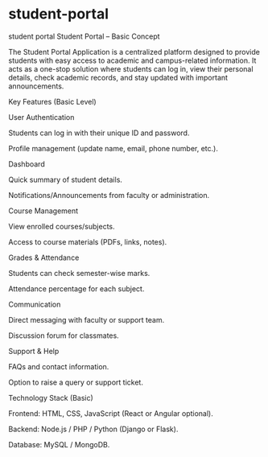 # student-portal
student portal
Student Portal – Basic Concept

The Student Portal Application is a centralized platform designed to provide students with easy access to academic and campus-related information. It acts as a one-stop solution where students can log in, view their personal details, check academic records, and stay updated with important announcements.

Key Features (Basic Level)

User Authentication

Students can log in with their unique ID and password.

Profile management (update name, email, phone number, etc.).

Dashboard

Quick summary of student details.

Notifications/Announcements from faculty or administration.

Course Management

View enrolled courses/subjects.

Access to course materials (PDFs, links, notes).

Grades & Attendance

Students can check semester-wise marks.

Attendance percentage for each subject.

Communication

Direct messaging with faculty or support team.

Discussion forum for classmates.

Support & Help

FAQs and contact information.

Option to raise a query or support ticket.

Technology Stack (Basic)

Frontend: HTML, CSS, JavaScript (React or Angular optional).

Backend: Node.js / PHP / Python (Django or Flask).

Database: MySQL / MongoDB.

